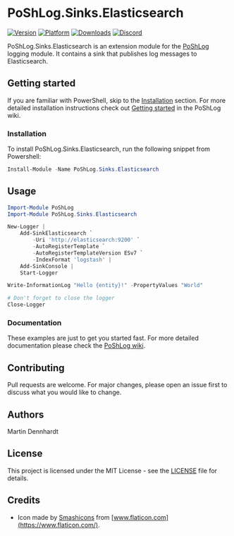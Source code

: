 # PoShLog.Sinks.Elasticsearch

[![Version](https://img.shields.io/powershellgallery/v/poshlog.sinks.Elasticsearch.svg)](https://www.powershellgallery.com/packages/PoShLog.Sinks.Elasticsearch)
[![Platform](https://img.shields.io/powershellgallery/p/poshlog.sinks.Elasticsearch?color=blue)](https://www.powershellgallery.com/packages/PoShLog.Sinks.Elasticsearch)
[![Downloads](https://img.shields.io/powershellgallery/dt/PoShLog.Sinks.Elasticsearch.svg)](https://www.powershellgallery.com/packages/PoShLog.Sinks.Elasticsearch)
[![Discord](https://img.shields.io/discord/693754316305072199?color=orange&labe=discord)](https://discord.gg/gGFtbf)

PoShLog.Sinks.Elasticsearch is an extension module for the [PoShLog](https://github.com/PoShLog/PoShLog) logging module. It contains a sink that publishes log messages to Elasticsearch.

## Getting started

If you are familiar with PowerShell, skip to the [Installation](#installation) section. For more detailed installation instructions check out [Getting started](https://github.com/PoShLog/PoShLog/wiki/Getting-started) in the PoShLog wiki.

### Installation

To install PoShLog.Sinks.Elasticsearch, run the following snippet from Powershell:

```ps1
Install-Module -Name PoShLog.Sinks.Elasticsearch
```

## Usage

```ps1
Import-Module PoShLog
Import-Module PoShLog.Sinks.Elasticsearch

New-Logger |
    Add-SinkElasticsearch `
        -Uri 'http://elasticsearch:9200' `
        -AutoRegisterTemplate `
        -AutoRegisterTemplateVersion ESv7 `
        -IndexFormat 'logstash' |
    Add-SinkConsole |
    Start-Logger

Write-InformationLog "Hello {entity}!" -PropertyValues "World"

# Don't forget to close the logger
Close-Logger
```

### Documentation

These examples are just to get you started fast. For more detailed documentation please check the [PoShLog wiki](https://github.com/PoShLog/PoShLog/wiki).

## Contributing

Pull requests are welcome. For major changes, please open an issue first to discuss what you would like to change.

## Authors

Martin Dennhardt

## License

This project is licensed under the MIT License - see the [LICENSE](LICENSE) file for details.

## Credits

* Icon made by [Smashicons](https://smashicons.com/) from [www.flaticon.com](https://www.flaticon.com/).
